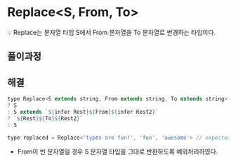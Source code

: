 # Replace<S, From, To>

<aside>
💡 Replace<S, From, To>는 문자열 타입 S에서 From 문자열을 To 문자열로 변경하는 타입이다.

</aside>

## 풀이과정

## 해결

```jsx
type Replace<S extends string, From extends string, To extends string> = From extends '' 
? S  
: S extends `${infer Rest}${From}${infer Rest2}` 
? `${Rest}${To}${Rest2}` 
: S

type replaced = Replace<'types are fun!', 'fun', 'awesome'> // expected to be 'types are awesome!'
```

- From이  빈 문자열일 경우 S 문자열 타입을 그대로 반환하도록 예외처리하였다.